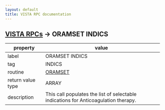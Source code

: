 ```yaml
---
layout: default
title: VISTA RPC documentation
---
```




## [VISTA RPCs](TableOfContent.md) &#8594; ORAMSET INDICS 

 property | value 
--- | --- 
 label | ORAMSET INDICS
 tag | INDICS
 routine | [ORAMSET](http://code.osehra.org/dox/Routine_ORAMSET_source.html)
 return value type | ARRAY
 description | This call populates the list of selectable indications for Anticoagulation therapy.